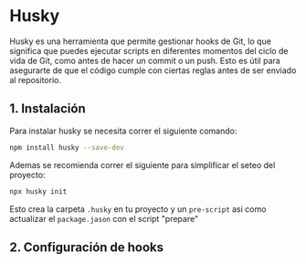 # Husky

Husky es una herramienta que permite gestionar hooks de Git, lo que significa que puedes ejecutar scripts en diferentes momentos del ciclo de vida de Git, como antes de hacer un commit o un push. Esto es útil para asegurarte de que el código cumple con ciertas reglas antes de ser enviado al repositorio.

## 1. **Instalación**

Para instalar husky se necesita correr el siguiente comando:

```bash
npm install husky --save-dev
```

Ademas se recomienda correr el siguiente para simplificar el seteo del proyecto:

```bash
npx husky init
```

Esto crea la carpeta `.husky` en tu proyecto y un `pre-script` asi como actualizar el `package.jason` con el script "prepare"

## 2. **Configuración de hooks**



